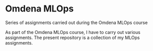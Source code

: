 # Omdena MLOps
Series of assignments carried out during the Omdena MLOps course

As part of the Omdena MLOps course, I have to carry out various assignments.
The present repository is a collection of my MLOps assignments.
